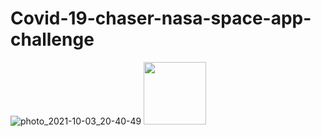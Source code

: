 # Covid-19-chaser-nasa-space-app-challenge
![photo_2021-10-03_20-40-49](https://user-images.githubusercontent.com/51490424/135765293-ececa85e-9903-4d89-82ed-cfae7ad91bb8.jpg)
<img src="https://user-images.githubusercontent.com/51490424/135765293-ececa85e-9903-4d89-82ed-cfae7ad91bb8.jpg" width="100" height="100">
